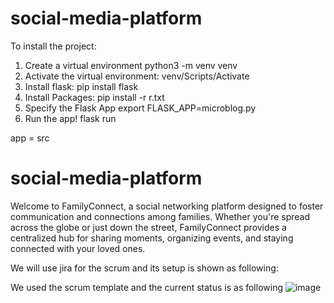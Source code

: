 ﻿# social-media-platform
To install the project:
1. Create a virtual environment
     python3 -m venv venv
2. Activate the virtual environment:
     venv/Scripts/Activate
3. Install flask:
     pip install flask
4. Install Packages:
    pip install -r r.txt
5. Specify the Flask App
   export FLASK_APP=microblog.py
6. Run the app!
   flask run

   

app = src


# social-media-platform
Welcome to FamilyConnect, a social networking platform designed to foster communication and connections among families. Whether you're spread across the globe or just down the street, FamilyConnect provides a centralized hub for sharing moments, organizing events, and staying connected with your loved ones.

We will use jira for the scrum and its setup is shown as following: 

We used the scrum template and the current status is as following
![image](https://github.com/Rashaddd003/social-media-platform/assets/119047399/538e68ac-ae8f-45fc-9248-796c1c59d566)



